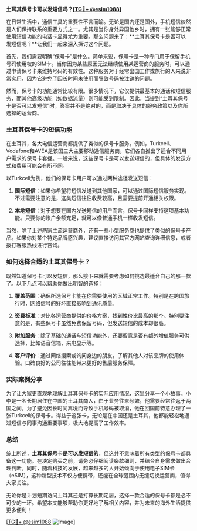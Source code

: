 **土耳其保号卡可以发短信吗？[[TG💪+ @esim1088](https://t.me/s/esim1088)]**

在日常生活中，通信工具的重要性不言而喻。无论是国内还是国外，手机短信依然是人们保持联系的重要方式之一。尤其是当你身处异国他乡时，拥有一张能够正常使用短信功能的电话卡显得尤为重要。那么问题来了：**土耳其保号卡是否可以发短信呢？**让我们一起来深入探讨这个问题。

首先，我们需要明确“保号卡”是什么。简单来说，保号卡是一种专门用于保留手机号码使用权的SIM卡。当你因为某些原因无法继续使用某运营商的服务时，可以通过申请保号卡来维持号码的有效性。这种服务对于经常出国工作或旅行的人来说非常实用，因为它避免了因长时间未使用而导致号码被注销的问题。

然而，保号卡的功能通常比较有限。很多情况下，它仅提供最基本的通话和短信服务，而其他高级功能（如数据流量）则可能受到限制。因此，当提到“土耳其保号卡是否可以发短信”时，答案并不是绝对的，而是取决于具体的服务政策以及你所选择的运营商。

### 土耳其保号卡的短信功能

在土耳其，各大电信运营商都提供了类似的保号卡服务。例如，Turkcell、Vodafone和AVEA是该国三大主要移动通信服务商，它们各自推出了适合不同用户需求的保号卡套餐。一般来说，这些保号卡是可以发送短信的，但具体的发送方式和费用可能会有所不同。

以Turkcell为例，他们的保号卡用户可以通过两种途径发送短信：

1. **国际短信**：如果你希望将短信发送到其他国家，可以通过国际短信服务实现。不过需要注意的是，这类短信往往收费较高，且需要提前开通相关权限。
   
2. **本地短信**：对于想要在国内发送短信的用户而言，保号卡同样支持这项基本功能。只要你的账户余额充足，就可以像普通手机一样收发短信。

当然，除了上述两家主流运营商外，还有一些小型服务商也提供了类似的保号卡产品。如果你对某个特定品牌感兴趣，建议直接访问其官方网站查询详细信息，或者拨打客服热线进行咨询。

### 如何选择合适的土耳其保号卡？

既然知道保号卡可以发短信，那么接下来就需要考虑如何挑选最适合自己的那一款了。以下几点可以帮助你做出明智的选择：

1. **覆盖范围**：确保所选保号卡能在你需要使用的区域正常工作。特别是在跨国旅行时，网络信号的好坏直接影响到通讯质量。

2. **资费标准**：对比各运营商提供的价格方案，找到性价比最高的那个。特别要注意的是，有些保号卡虽然免费保留号码，但发送短信的成本却很高。

3. **附加服务**：除了基础的通话与短信功能外，还要留意是否有额外增值服务可供选择，比如语音信箱、来电显示等。

4. **客户评价**：通过网络搜索或询问身边的朋友，了解其他人对该品牌的使用体验。口碑良好的公司往往能带来更好的售后服务保障。

### 实际案例分享

为了让大家更直观地理解土耳其保号卡的实际应用情况，这里分享一个小故事。小李是一名长期居住在中国的土耳其商人，由于业务往来频繁，他需要经常往返于两国之间。为了避免因长时间离境而导致手机号码被取消，他在回国前特意办理了一张Turkcell的保号卡。得益于这张卡，无论是在中国还是土耳其，他都能轻松地通过短信与同事沟通重要事项，极大地提高了工作效率。

### 总结

综上所述，**土耳其保号卡是可以发短信的**，但这并不意味着所有类型的保号卡都具备这一功能。在决定购买之前，请务必仔细阅读条款细则，并结合自身需求做出合理判断。同时，随着科技的发展，越来越多的人开始倾向于使用电子SIM卡（eSIM），这种新型技术不仅方便携带，还能在全球范围内无缝切换运营商，值得大家关注。

无论你是计划短期访问土耳其还是打算长期定居，选择一款合适的保号卡都是必不可少的一环。希望本文能够帮助你更好地了解相关内容，并为未来的海外生活提供更多便利！

[[TG💪+ @esim1088](https://t.me/s/esim1088) ![Image](https://i.postimg.cc/4NQfJmqS/Snipaste-2025-05-13-00-14-12.png)]